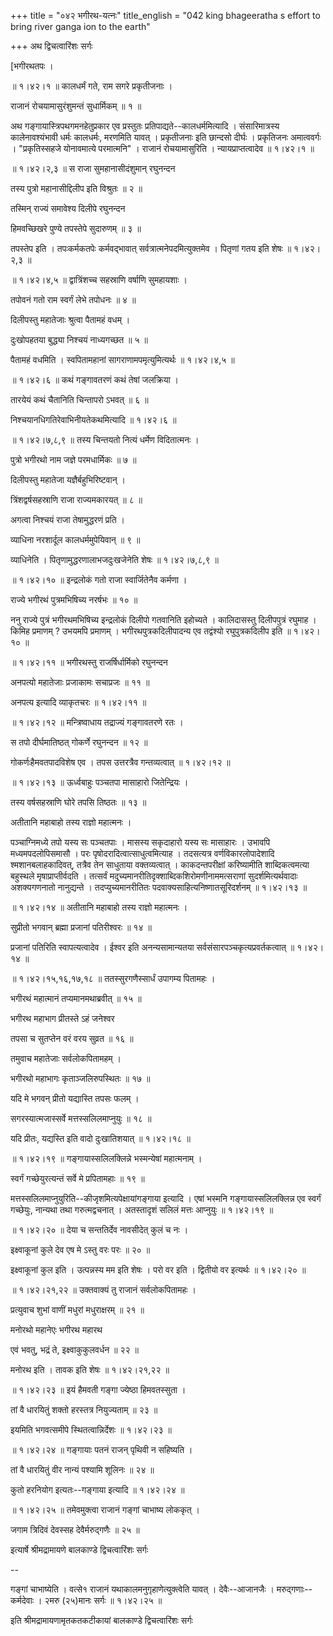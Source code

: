 +++
title = "०४२ भगीरथ-यत्नः"
title_english = "042 king bhageeratha s effort to bring river ganga ion to the earth"

+++
अथ द्विचत्वारिंशः सर्गः  

\[भगीरथतपः ।  

 ॥ १।४२।१ ॥ कालधर्मं गते, राम सगरे प्रकृतीजनाः ।  

राजानं रोचयामासुरंशुमन्तं सुधार्मिकम्  ॥  १  ॥   

अथ गङ्गायास्त्रिपथगमनहेतुप्रकार एव प्रस्तुतः प्रतिपाद्यते--कालधर्ममित्यादि । संसारिमात्रस्य कालेनावश्यंभावी धर्मः कालधर्मः, मरणमिति यावत् । प्रकृतीजनाः इति छान्दसो दीर्घः । प्रकृतिजनः अमात्ववर्गः । "प्रकृतिस्सहजे योनावमात्ये परमात्मनि" । राजानं रोचयामासुरिति । न्यायप्राप्तत्वादेव ॥ १।४२।१ ॥   

 ॥ १।४२।२,३ ॥ स राजा सुमहानासीदंशुमान् रघुनन्दन  

तस्य पुत्रो महानासीद्दिलीप इति विश्रुतः  ॥  २  ॥   

तस्मिन् राज्यं समावेश्य दिलीपे रघुनन्दन  

हिमवच्छिखरे पुण्ये तपस्तेपे सुदारुणम्  ॥  ३  ॥   

तपस्तेप इति । तपःकर्मकतपेः कर्मवद्भावात् सर्वत्रात्मनेपदमित्युक्तमेव । पितृणां गतय इति शेषः ॥ १।४२।२,३ ॥   

 ॥ १।४२।४,५ ॥ द्वात्रिंशच्च सहस्राणि वर्षाणि सुमहायशाः ।  

तपोवनं गतो राम स्वर्गं लेभे तपोधनः  ॥  ४  ॥   

दिलीपस्तु महातेजाः श्रुत्वा पैतामहं वधम् ।  

दुःखोपहतया बुद्ध्या निश्चयं नाध्यगच्छत  ॥  ५  ॥   

पैतामहं वधमिति । स्वपितामहानां सागराणामपमृत्युमित्यर्थः ॥ १।४२।४,५ ॥   

 ॥ १।४२।६ ॥ कथं गङ्गावतरणं कथं तेषां जलक्रिया ।  

तारयेयं कथं चैतानिति चिन्तापरो ऽभवत्  ॥  ६  ॥   

निश्चयानधिगतिरेवाभिनीयतेकथमित्यादि ॥ १।४२।६ ॥   

 ॥ १।४२।७,८,९ ॥ तस्य चिन्तयतो नित्यं धर्मेण विदितात्मनः ।  

पुत्रो भगीरथो नाम जज्ञे परमधार्मिकः  ॥  ७  ॥   

दिलीपस्तु महातेजा यज्ञैर्बहुभिरिष्टवान् ।  

त्रिंशद्वर्षसहस्राणि राजा राज्यमकारयत्  ॥  ८  ॥   

अगत्वा निश्चयं राजा तेषामुद्धरणं प्रति ।  

व्याधिना नरशार्दूल कालधर्ममुपेयिवान्  ॥  ९  ॥   

व्याधिनेति । पितृणामुद्धरणालाभजदुःखजेनेति शेषः ॥ १।४२।७,८,९ ॥   

 ॥ १।४२।१० ॥ इन्द्रलोकं गतो राजा स्वार्जितेनैव कर्मणा ।  

राज्ये भगीरथं पुत्रमभिषिच्य नरर्षभः  ॥  १०  ॥   

ननु राज्ये पुत्रं भगीरथमभिषिच्य इन्द्रलोकं दिलीपो गतवानिति इहोच्यते । कालिदासस्तु दिलीपपुत्रं रघुमाह । किमिह प्रमाणम् ? उभयमपि प्रमाणम् । भगीरथपुत्रकदिलीपादन्य एव तद्वंश्यो रघुपुत्रकदिलीप इति ॥ १।४२।१० ॥   

 ॥ १।४२।११ ॥ भगीरथस्तु राजर्षिर्धार्मिको रघुनन्दन  

अनपत्यो महातेजाः प्रजाकामः सचाप्रजः  ॥  ११  ॥   

अनपत्य इत्यादि व्याकृतचरः ॥ १।४२।११ ॥   

 ॥ १।४२।१२ ॥ मन्त्रिष्वाधाय तद्राज्यं गङ्गावतरणे रतः ।  

स तपो दीर्घमातिष्ठत् गोकर्णे रघुनन्दन  ॥  १२  ॥   

गोकर्णःहैमवतपादविशेष एव । तपस उत्तरत्रैव गन्तव्यत्वात् ॥ १।४२।१२ ॥   

 ॥ १।४२।१३ ॥ ऊर्ध्वबाहुः पञ्चतपा मासाहारो जितेन्द्रियः ।  

तस्य वर्षसहस्राणि घोरे तपसि तिष्ठतः  ॥  १३  ॥   

अतीतानि महाबाहो तस्य राज्ञो महात्मनः ।  

पञ्चाग्निमध्ये तपो यस्य सः पञ्चतपाः । मासस्य सकृदाहारो यस्य सः मासाहारः । उभावपि मध्यमपदलोपिसमासौ । परः पृषोदरादित्वात्साधुत्वमित्याह । तदसत्यत्र वर्णविकारलोपादेशादि श्मशानबलाहकादिवत्, तत्रैव तेन साधुताया वक्तव्यत्वात् । काकदन्तपरीक्षां करिष्यामीति शाब्दिकत्वमत्या बहुस्थले मृषाप्राप्तीर्वदति । तत्सर्वं मदुच्यमानरीतिदृक्शाब्दिकशिरोमणीनाममत्सराणां सुदर्शमित्यर्थवादाः अशक्यगणनातो नानुद्यन्ते । तदप्युच्यमानरीतितः पदवाक्यसाहित्यनिष्णातसूरिदर्शनम् ॥ १।४२।१३ ॥   

 ॥ १।४२।१४ ॥ अतीतानि महाबाहो तस्य राज्ञो महात्मनः ।  

सुप्रीतो भगवान् ब्रह्मा प्रजानां पतिरीश्वरः  ॥  १४  ॥   

प्रजानां पतिरिति स्वापत्यत्वादेव । ईश्वर इति अनन्यसामान्यतया सर्वसंसारपञ्चकृत्यप्रवर्तकत्वात् ॥ १।४२।१४ ॥   

 ॥ १।४२।१५,१६,१७,१८ ॥ ततस्सुरगणैस्सार्धं उपागम्य पितामहः ।  

भगीरथं महात्मानं तप्यमानमथाब्रवीत्  ॥  १५  ॥   

भगीरथ महाभाग प्रीतस्ते ऽहं जनेश्वर  

तपसा च सुतप्तेन वरं वरय सुव्रत  ॥  १६  ॥   

तमुवाच महातेजाः सर्वलोकपितामहम् ।  

भगीरथो महाभागः कृताञ्जलिरुपस्थितः  ॥  १७  ॥   

यदि मे भगवन् प्रीतो यद्यास्ति तपसः फलम् ।  

सगरस्यात्मजास्सर्वे मत्तस्सलिलमाप्नुयुः  ॥  १८  ॥   

यदि प्रीतः, यद्यस्ति इति वादो दुःखातिशयात् ॥ १।४२।१८ ॥   

 ॥ १।४२।१९ ॥ गङ्गायास्सलिलक्लिन्ने भस्मन्येषां महात्मनाम् ।  

स्वर्गं गच्छेयुरत्यन्तं सर्वे मे प्रपितामहाः  ॥  १९  ॥   

मत्तस्सलिलमाप्नुयुरिति--कीजृशमित्यपेक्षायांगङ्गाया इत्यादि । एषां भस्मनि गङ्गायास्सलिलक्लिन्न एव स्वर्गं गच्छेयुः, नान्यथा तथा गरुत्मद्वचनात् । अतस्तादृशं सलिलं मत्तः आप्नुयुः ॥ १।४२।१९ ॥   

 ॥ १।४२।२० ॥ देया च सन्ततिर्देव नावसीदेत् कुलं च नः ।  

इक्ष्वाकूनां कुले देव एष मे ऽस्तु वरः परः  ॥  २०  ॥   

इक्ष्वाकूनां कुल इति । उत्पन्नस्य मम इति शेषः । परो वर इति । द्वितीयो वर इत्यर्थः ॥ १।४२।२० ॥   

 ॥ १।४२।२१,२२ ॥ उक्तवाक्यं तु राजानं सर्वलोकपितामहः ।  

प्रत्युवाच शुभां वाणीं मधुरां मधुराक्षरम्  ॥  २१  ॥   

मनोरथो महानेएः भगीरथ महारथ  

एवं भवतु, भद्रं ते, इक्ष्वाकुकुलवर्धन  ॥  २२  ॥   

मनोरथ इति । तावक इति शेषः ॥ १।४२।२१,२२ ॥   

 ॥ १।४२।२३ ॥ इयं हैमवती गङ्गा ज्येष्ठा हिमवतस्सुता ।  

तां वै धारयितुं शक्तो हरस्तत्र नियुज्यताम्  ॥  २३  ॥   

इयमिति भगवत्समीपे स्थितत्वान्निर्देशः ॥ १।४२।२३ ॥   

 ॥ १।४२।२४ ॥ गङ्गायाः पतनं राजन् पृथिवी न सहिष्यति ।  

तां वै धारयितुं वीर नान्यं पश्यामि शूलिनः  ॥  २४  ॥   

कुतो हरनियोग इत्यतः--गङ्गाया इत्यादि ॥ १।४२।२४ ॥   

 ॥ १।४२।२५ ॥ तमेवमुक्त्वा राजानं गङ्गां चाभाष्य लोककृत् ।  

जगाम त्रिदिवं देवस्सह देवैर्मरुद्गणैः  ॥  २५  ॥   

इत्यार्षे श्रीमद्रामायणे बालकाण्डे द्विचत्वारिंशः सर्गः  

--  

गङ्गां चाभाष्येति । वत्से१ राजानं यथाकालमनुगृहाणेत्युक्त्वेति यावत् । देवैः--आजानजैः । मरुद्गणाः--कर्मदेवाः । २मरु (२५)मानः सर्गः ॥ १।४२।२५ ॥   

इति श्रीमद्रामायणामृतकतकटीकायां बालकाण्डे द्विचत्वारिंशः सर्गः  

  

